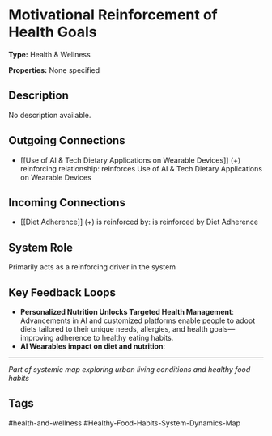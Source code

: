 # Motivational Reinforcement of Health Goals

**Type:** Health & Wellness

**Properties:** None specified

## Description
No description available.

## Outgoing Connections
- [[Use of AI & Tech Dietary Applications on Wearable Devices]] (+) reinforcing relationship: reinforces Use of AI & Tech Dietary Applications on Wearable Devices

## Incoming Connections
- [[Diet Adherence]] (+) is reinforced by: is reinforced by Diet Adherence

## System Role
Primarily acts as a reinforcing driver in the system

## Key Feedback Loops
- **Personalized Nutrition Unlocks Targeted Health Management**: Advancements in AI and customized platforms enable people to adopt diets tailored to their unique needs, allergies, and health goals—improving adherence to healthy eating habits.
- **AI Wearables impact on diet and nutrition**: 

---
*Part of systemic map exploring urban living conditions and healthy food habits*

## Tags
#health-and-wellness #Healthy-Food-Habits-System-Dynamics-Map
